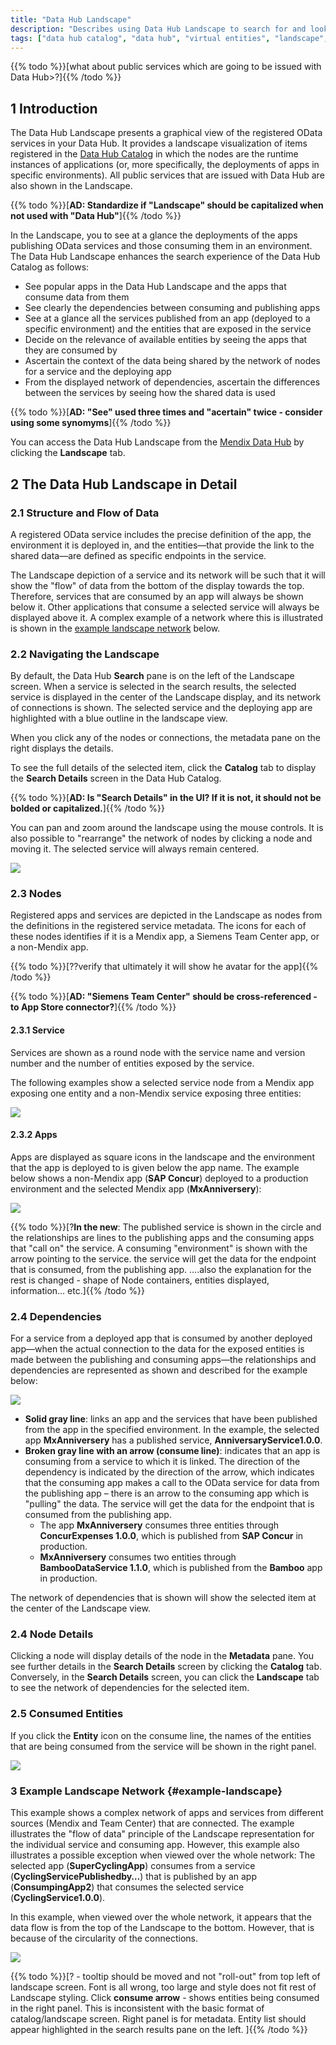 ```yaml
---
title: "Data Hub Landscape"
description: "Describes using Data Hub Landscape to search for and look at registered assets"
tags: ["data hub catalog", "data hub", "virtual entities", "landscape", "published odata service"]
---
```


{{% todo %}}[what about public services which are going to be issued with Data Hub>?]{{% /todo %}}

## 1 Introduction

The Data Hub Landscape presents a graphical view of the registered OData services in your Data Hub. It provides a landscape visualization of items registered in the [Data Hub Catalog](../data-hub-catalog/index) in which the nodes are the runtime instances of applications (or, more specifically, the deployments of apps in specific environments). All public services that are issued with Data Hub are also shown in the Landscape.

{{% todo %}}[**AD: Standardize if "Landscape" should be capitalized when not used with "Data Hub"**]{{% /todo %}}

In the Landscape, you to see at a glance the deployments of the apps publishing OData services and those consuming them in an environment. The Data Hub Landscape enhances the search experience of the Data Hub Catalog as follows: 

* See popular apps in the Data Hub Landscape and the apps that consume data from them
* See clearly the dependencies between consuming and publishing apps
* See at a glance all the services published from an app (deployed to a specific environment) and the entities that are exposed in the service
* Decide on the relevance of available entities by seeing the apps that they are consumed by
* Ascertain the context of the data being shared by the network of nodes for a service and the deploying app
* From the displayed network of dependencies, ascertain the differences between the services by seeing how the shared data is used

{{% todo %}}[**AD: "See" used three times and "acertain" twice - consider using some synomyms**]{{% /todo %}}

You can access the Data Hub Landscape from the [Mendix Data Hub](https://hub.mendix.com/) by clicking the **Landscape** tab.  

## 2 The Data Hub Landscape in Detail

### 2.1 Structure and Flow of Data

A registered OData service includes the precise definition of the app, the environment it is deployed in, and the entities—that provide the link to the shared data—are defined as specific endpoints in the service. 

The Landscape depiction of a service and its network will be such that it will show the "flow" of data  from the bottom of the display towards the top. Therefore, services that are consumed by an app will always be shown below it. Other applications that consume a selected service will always be displayed above it. A complex example of a network where this is illustrated is shown in the [example landscape network](#example-landscape) below.

### 2.2 Navigating the Landscape

By default, the Data Hub **Search** pane is on the left of the Landscape screen. When a service is selected in the search results, the selected service is displayed in the center of the Landscape display, and its network of connections is shown. The selected service and the deploying app are highlighted with a blue outline  in the landscape view.

When you click any of the nodes or connections, the metadata pane on the right displays the details.

To see the full details of the selected item, click the **Catalog** tab to display the **Search Details** screen in the Data Hub Catalog.

{{% todo %}}[**AD: Is "Search Details" in the UI? If it is not, it should not be bolded or capitalized.**]{{% /todo %}}

You can pan and zoom around the landscape using the mouse controls. It is also possible to "rearrange" the network of nodes by clicking a node and moving it.  The selected service will always remain centered. 

![](attachments/use-landscape/landscape.png)

### 2.3 Nodes

Registered apps and services are depicted in the Landscape as nodes from the definitions in the registered service metadata. The icons for each of these nodes identifies if it is a Mendix app, a Siemens Team Center app, or a non-Mendix app.

{{% todo %}}[??verify that ultimately it will show he avatar for the app]{{% /todo %}}

{{% todo %}}[**AD: "Siemens Team Center" should be cross-referenced - to App Store connector?**]{{% /todo %}}

#### 2.3.1 Service

Services are shown as a round node with the service name and version number and the number of entities exposed by the service.

The following examples show a selected service node from a Mendix app exposing one entity and a non-Mendix service exposing three entities:

![](attachments/use-landscape/node-service.png)

#### 2.3.2 Apps

Apps are displayed as square icons in the landscape and the environment that the app is deployed to is given below the app name. The example below shows a non-Mendix app (**SAP Concur**) deployed to a production environment and the selected Mendix app (**MxAnniversery**):

![](attachments/use-landscape/node-apps.png)

{{% todo %}}[?**In the new**: The published service is shown in the circle and the relationships are lines to the publishing apps and the consuming apps that "call on" the service. A consuming "environment" is shown with the arrow pointing to the service. the service will get the data for the endpoint that is consumed, from the publishing app. ….also the explanation for the rest is changed - shape of Node containers, entities displayed, information… etc.]{{% /todo %}}

### 2.4 Dependencies

For a service from a deployed app that is consumed by another deployed app—when the actual connection to the data for the exposed entities is made between the publishing and consuming apps—the relationships and dependencies are represented as shown and described for the example below: 

![](attachments/use-landscape/dependencies.png)

* **Solid gray line**: links an app and the services that have been published from the app in the specified environment. In the example, the selected app **MxAnniversery** has a published service, **AnniversaryService1.0.0**. 
* **Broken gray line with an arrow (consume line)**: indicates that an app is consuming from a service to which it is linked. The direction of the dependency is indicated by the direction of the arrow, which indicates that the consuming app makes a call to the OData service for data from the publishing app – there is an arrow to the consuming app which is "pulling" the data.  The service will get the data for the endpoint that is consumed from the publishing app.
	* The app **MxAnniversery** consumes three entities through **ConcurExpenses 1.0.0**, which is published from **SAP Concur** in production.
	* **MxAnniversery** consumes two entities through **BambooDataService 1.1.0**, which is published from the **Bamboo** app in production.

The network of dependencies that is shown will show the selected item at the center of the Landscape view. 

### 2.4 Node Details

Clicking a node will display details of the node in the **Metadata** pane. You see further details in the **Search Details** screen by clicking the **Catalog** tab. Conversely, in the **Search Details** screen, you can click the **Landscape** tab to see the network of dependencies for the selected item. 

### 2.5 Consumed Entities

If you click the **Entity** icon on the consume line, the names of the entities that are being consumed from the service will be shown in the right panel.

![](attachments/use-landscape/consume-arrow-entitites-list.png)

### 3 Example Landscape Network {#example-landscape}

This example shows a complex network of apps and services from different sources (Mendix and Team Center) that are connected. The example illustrates the "flow of data" principle of the Landscape representation for the individual service and consuming app.  However, this example also illustrates a possible exception when viewed over the whole network: The selected app (**SuperCyclingApp**) consumes from a service (**CyclingServicePublishedby…**) that is published by an app (**ConsumpingApp2**) that consumes the selected service (**CyclingService1.0.0**).

In this example, when viewed over the whole network, it appears that the data flow is from the top of the Landscape to the bottom. However, that is because of the circularity of the connections.

![](attachments/use-landscape/complex-example.png)

{{% todo %}}[? - tooltip should be moved and not "roll-out" from top left of landscape screen. Font is all wrong, too large and style does not fit rest of Landscape styling. Click **consume arrow** - shows entities being consumed in the right panel. This is inconsistent with the basic format of catalog/landscape screen. Right panel is for metadata. Entity list should appear highlighted in the search results pane on the left. ]{{% /todo %}}
